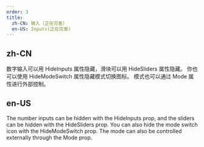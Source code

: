 ```yaml
---
order: 3
title:
  zh-CN: 输入（正在完善）
  en-US: Inputs(正在完善)
---
```


## zh-CN

数字输入可以用 HideInputs 属性隐藏，滑块可以用 HideSliders 属性隐藏。 
你也可以使用 HideModeSwitch 属性隐藏模式切换图标。 模式也可以通过 Mode 属性进行外部控制。

## en-US

The number inputs can be hidden with the HideInputs prop, and the sliders can be hidden with the HideSliders prop. 
You can also hide the mode switch icon with the HideModeSwitch prop. 
The mode can also be controlled externally through the Mode prop.
